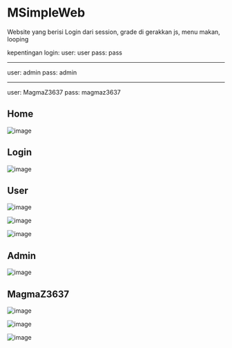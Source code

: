 # MSimpleWeb
Website yang berisi Login dari session, grade di gerakkan js, menu makan, looping

kepentingan login:
user: user
pass: pass

-------

user: admin
pass: admin

-------

user: MagmaZ3637
pass: magmaz3637

## Home
![image](https://github.com/user-attachments/assets/ff9591fe-9196-4601-97dd-4e3a30d673c7)

## Login
![image](https://github.com/user-attachments/assets/c6dfedab-0113-4491-b07c-a418c70f95ae)

## User
![image](https://github.com/user-attachments/assets/e2d7633e-317a-4099-88f8-82bb59f0b492)

![image](https://github.com/user-attachments/assets/9ff8731e-a32f-448b-aa75-e4c95a10c258)

![image](https://github.com/user-attachments/assets/552cd9a3-dca0-4d07-96ea-875706df6651)

## Admin
![image](https://github.com/user-attachments/assets/3f76eff0-813d-4040-9396-c4297944e761)

## MagmaZ3637
![image](https://github.com/user-attachments/assets/bfd67b6c-3518-4fd1-9235-6470b2870730)

![image](https://github.com/user-attachments/assets/b3bc0fea-e8ab-4216-bfa0-2cc394d7b5c0)

![image](https://github.com/user-attachments/assets/8dc1bb28-4f45-43ef-a107-ff5e3603e29c)

